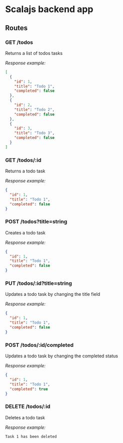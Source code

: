 # Scalajs backend app

## Routes

### GET /todos

Returns a list of todos tasks

_Response example:_

```json
[
  {
    "id": 1,
    "title": "Todo 1",
    "completed": false
  },
  {
    "id": 2,
    "title": "Todo 2",
    "completed": false
  },
  {
    "id": 3,
    "title": "Todo 3",
    "completed": false
  }
]
```

### GET /todos/:id

Returns a todo task

_Response example:_

```json
{
  "id": 1,
  "title": "Todo 1",
  "completed": false
}
```

### POST /todos?title=string

Creates a todo task

_Response example:_

```json
{
  "id": 1,
  "title": "Todo 1",
  "completed": false
}
```

### PUT /todos/:id?title=string

Updates a todo task by changing the title field

_Response example:_

```json
{
  "id": 1,
  "title": "Todo 1",
  "completed": false
}
```

### POST /todos/:id/completed

Updates a todo task by changing the completed status

_Response example:_

```json
{
  "id": 1,
  "title": "Todo 1",
  "completed": true
}
```

### DELETE /todos/:id

Deletes a todo task

_Response example:_

```text
Task 1 has been deleted
```
